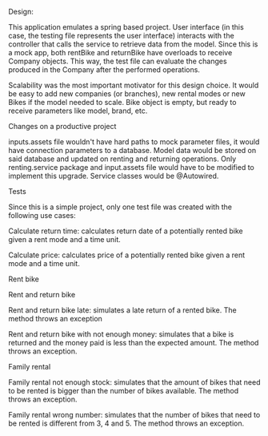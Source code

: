 Design: 

This application emulates a spring based project. User interface (in this case, the testing file represents the user interface) interacts with the controller that calls the service to retrieve data from the model. Since this is a mock app, both rentBike and returnBike have overloads to receive Company objects. This way, the test file can evaluate the changes produced in the Company after the performed operations.

Scalability was the most important motivator for this design choice. It would be easy to add new companies (or branches), new rental modes or new Bikes if the model needed to scale. Bike object is empty, but ready to receive parameters like model, brand, etc.

Changes on a productive project

inputs.assets file wouldn't have hard paths to mock parameter files, it would have connection parameters to a database. Model data would be stored on said database and updated on renting and returning operations. Only renting.service package and input.assets file would have to be modified to implement this upgrade. Service classes would be @Autowired. 



Tests

Since this is a simple project, only one test file was created with the following use cases:

Calculate return time: calculates return date of a potentially rented bike given a rent mode and a time unit.

Calculate price: calculates price of a potentially rented bike given a rent mode and a time unit.

Rent bike

Rent and return bike

Rent and return bike late: simulates a late return of a rented bike. The method throws an exception

Rent and return bike with not enough money: simulates that a bike is returned and the money paid is less than the expected amount. The method throws an exception.

Family rental

Family rental not enough stock: simulates that the amount of bikes that need to be rented is bigger than the number of bikes available. The method throws an exception.

Family rental wrong number: simulates that the number of bikes that need to be rented is different from 3, 4 and 5. The method throws an exception.

